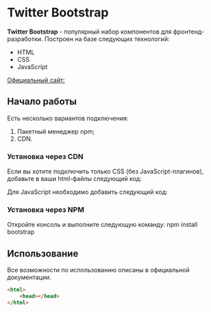 # Twitter Bootstrap

**Twitter Bootstrap** - популярный набор компонентов для фронтенд-разработки.
Построен на базе следующих технологий:
* HTML
* CSS
* JavaScript

[Официальный сайт:](http://getbootstrap.com)

## Начало работы
Есть несколько вариантов подключения:
1. Пакетный менеджер npm;
1. CDN.

### Установка через CDN
Если вы хотите подключить только CSS (без JavaScript-плагинов),
добавьте в ваши html-файлы следующий код:

Для JavaScript необходимо добавить следующий код:

### Установка через NPM
Откройте консоль и выполните следующую команду: npm install bootstrap


## Использование
Все возможности по использованию описаны в официальной документации.
```html
<html>
	<head></head>
</html>
```